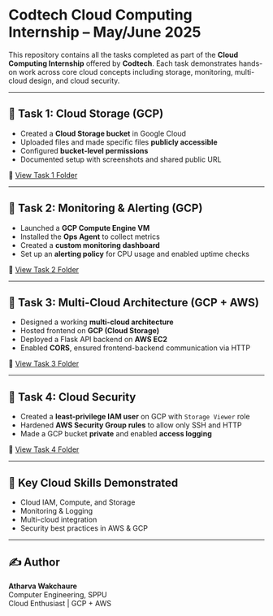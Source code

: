 # Codtech Cloud Computing Internship – May/June 2025

This repository contains all the tasks completed as part of the **Cloud Computing Internship** offered by **Codtech**. Each task demonstrates hands-on work across core cloud concepts including storage, monitoring, multi-cloud design, and cloud security.

---

## 🔹 Task 1: Cloud Storage (GCP)
- Created a **Cloud Storage bucket** in Google Cloud
- Uploaded files and made specific files **publicly accessible**
- Configured **bucket-level permissions**
- Documented setup with screenshots and shared public URL

📂 [View Task 1 Folder](./task1-cloud-storage/)

---

## 🔹 Task 2: Monitoring & Alerting (GCP)
- Launched a **GCP Compute Engine VM**
- Installed the **Ops Agent** to collect metrics
- Created a **custom monitoring dashboard**
- Set up an **alerting policy** for CPU usage and enabled uptime checks

📂 [View Task 2 Folder](./task2-monitoring/)

---

## 🔹 Task 3: Multi-Cloud Architecture (GCP + AWS)
- Designed a working **multi-cloud architecture**
- Hosted frontend on **GCP (Cloud Storage)**
- Deployed a Flask API backend on **AWS EC2**
- Enabled **CORS**, ensured frontend-backend communication via HTTP

📂 [View Task 3 Folder](./task3-Multicloud-Architecture/)

---

## 🔹 Task 4: Cloud Security
- Created a **least-privilege IAM user** on GCP with `Storage Viewer` role
- Hardened **AWS Security Group rules** to allow only SSH and HTTP
- Made a GCP bucket **private** and enabled **access logging**

📂 [View Task 4 Folder](./task4-Cloud-Security/)

---

## 🔐 Key Cloud Skills Demonstrated
- Cloud IAM, Compute, and Storage
- Monitoring & Logging
- Multi-cloud integration
- Security best practices in AWS & GCP

---

## ✍️ Author
**Atharva Wakchaure**  
Computer Engineering, SPPU  
Cloud Enthusiast | GCP + AWS  
